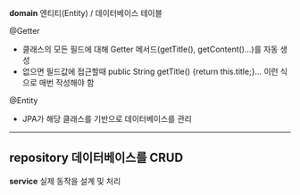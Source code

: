 **domain**
엔티티(Entity) / 데이터베이스 테이블

@Getter
* 클래스의 모든 필드에 대해 Getter 메서드(getTitle(), getContent()...)를 자동 생성
* 없으면 필드값에 접근할때 public String getTitle() {return this.title;}... 이런 식으로 매번 작성해야 함

@Entity
* JPA가 해당 클래스를 기반으로 데이터베이스를 관리


---
**repository**
데이터베이스를 CRUD
---
**service**
실제 동작을 설계 및 처리
